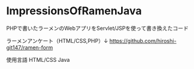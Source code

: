 # ImpressionsOfRamenJava

PHPで書いたラーメンのWebアプリをServlet/JSPを使って書き換えたコード

ラーメンアンケート（HTML/CSS,PHP）↓
https://github.com/hiroshi-git147/ramen-form

使用言語
HTML/CSS Java
